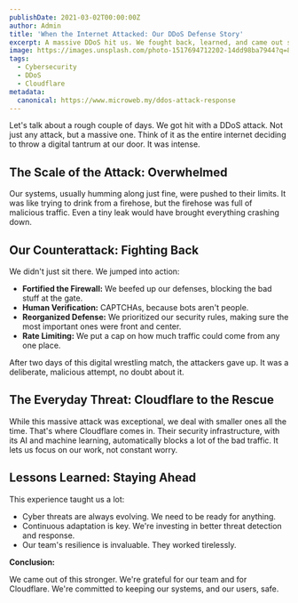```yaml
---
publishDate: 2021-03-02T00:00:00Z
author: Admin
title: 'When the Internet Attacked: Our DDoS Defense Story'
excerpt: A massive DDoS hit us. We fought back, learned, and came out stronger. Here's how we defended our systems and what it taught us about cybersecurity.
image: https://images.unsplash.com/photo-1517694712202-14dd98ba7944?q=80&w=2070&auto=format&fit=crop&ixlib=rb-4.0.3&ixid=M3wxMjA3fDB8MHxwaG90by1wYWdlfHx8fGVufDB8fHx8fA%3D%3D
tags:
  - Cybersecurity
  - DDoS
  - Cloudflare
metadata:
  canonical: https://www.microweb.my/ddos-attack-response
---
```


Let's talk about a rough couple of days. We got hit with a DDoS attack. Not just any attack, but a massive one. Think of it as the entire internet deciding to throw a digital tantrum at our door. It was intense.

## The Scale of the Attack: Overwhelmed

Our systems, usually humming along just fine, were pushed to their limits. It was like trying to drink from a firehose, but the firehose was full of malicious traffic. Even a tiny leak would have brought everything crashing down.

## Our Counterattack: Fighting Back

We didn't just sit there. We jumped into action:

* **Fortified the Firewall:** We beefed up our defenses, blocking the bad stuff at the gate.
* **Human Verification:** CAPTCHAs, because bots aren't people.
* **Reorganized Defense:** We prioritized our security rules, making sure the most important ones were front and center.
* **Rate Limiting:** We put a cap on how much traffic could come from any one place.

After two days of this digital wrestling match, the attackers gave up. It was a deliberate, malicious attempt, no doubt about it.

## The Everyday Threat: Cloudflare to the Rescue

While this massive attack was exceptional, we deal with smaller ones all the time. That's where Cloudflare comes in. Their security infrastructure, with its AI and machine learning, automatically blocks a lot of the bad traffic. It lets us focus on our work, not constant worry.

## Lessons Learned: Staying Ahead

This experience taught us a lot:

* Cyber threats are always evolving. We need to be ready for anything.
* Continuous adaptation is key. We're investing in better threat detection and response.
* Our team's resilience is invaluable. They worked tirelessly.

**Conclusion:**

We came out of this stronger. We're grateful for our team and for Cloudflare. We're committed to keeping our systems, and our users, safe.